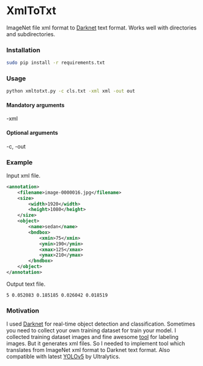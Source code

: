 # XmlToTxt
ImageNet file xml format to [Darknet](https://github.com/pjreddie/darknet) text format.
Works well with directories and subdirectories.

### Installation
```bash
sudo pip install -r requirements.txt
```
### Usage

```bash
python xmltotxt.py -c cls.txt -xml xml -out out
```
#### Mandatory arguments
-xml 
#### Optional arguments
-c, -out

### Example

Input xml file.

```xml
<annotation>
	<filename>image-0000016.jpg</filename>
	<size>
		<width>1920</width>
		<height>1080</height>
	</size>
	<object>
		<name>sedan</name>
		<bndbox>
			<xmin>75</xmin>
			<ymin>190</ymin>
			<xmax>125</xmax>
			<ymax>210</ymax>
		</bndbox>
	</object>
</annotation>
```
Output text file.
```text
5 0.052083 0.185185 0.026042 0.018519
```

### Motivation

I used [Darknet](https://github.com/pjreddie/darknet) for real-time object detection and classification. Sometimes you need to collect your own training dataset for train your model. I collected training dataset images and fine awesome [tool](https://github.com/tzutalin/labelImg) for labeling images. But it generates xml files. So I needed to implement tool which translates from ImageNet xml format to Darknet text format.
Also compatible with latest [YOLOv5](https://github.com/ultralytics/yolov5) by Ultralytics.